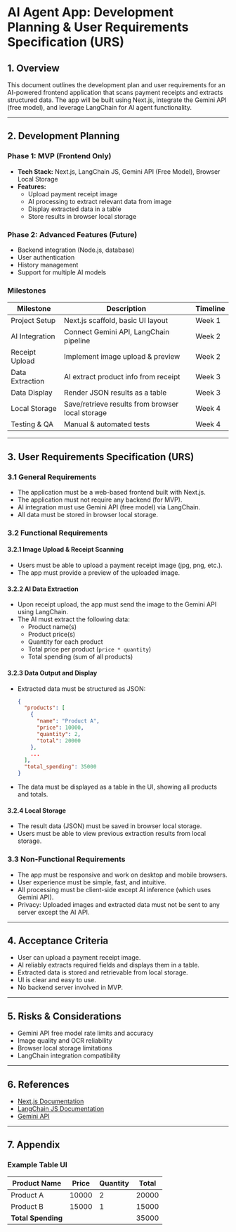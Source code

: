 # AI Agent App: Development Planning & User Requirements Specification (URS)

## 1. Overview
This document outlines the development plan and user requirements for an AI-powered frontend application that scans payment receipts and extracts structured data. The app will be built using Next.js, integrate the Gemini API (free model), and leverage LangChain for AI agent functionality.

---

## 2. Development Planning

### Phase 1: MVP (Frontend Only)
- **Tech Stack:** Next.js, LangChain JS, Gemini API (Free Model), Browser Local Storage
- **Features:**
  - Upload payment receipt image
  - AI processing to extract relevant data from image
  - Display extracted data in a table
  - Store results in browser local storage

### Phase 2: Advanced Features (Future)
- Backend integration (Node.js, database)
- User authentication
- History management
- Support for multiple AI models

### Milestones
| Milestone         | Description                                             | Timeline |
|-------------------|--------------------------------------------------------|----------|
| Project Setup     | Next.js scaffold, basic UI layout                      | Week 1   |
| AI Integration    | Connect Gemini API, LangChain pipeline                 | Week 2   |
| Receipt Upload    | Implement image upload & preview                       | Week 2   |
| Data Extraction   | AI extract product info from receipt                   | Week 3   |
| Data Display      | Render JSON results as a table                         | Week 3   |
| Local Storage     | Save/retrieve results from browser local storage       | Week 4   |
| Testing & QA      | Manual & automated tests                               | Week 4   |

---

## 3. User Requirements Specification (URS)

### 3.1 General Requirements
- The application must be a web-based frontend built with Next.js.
- The application must not require any backend (for MVP).
- AI integration must use Gemini API (free model) via LangChain.
- All data must be stored in browser local storage.

### 3.2 Functional Requirements

#### 3.2.1 Image Upload & Receipt Scanning
- Users must be able to upload a payment receipt image (jpg, png, etc.).
- The app must provide a preview of the uploaded image.

#### 3.2.2 AI Data Extraction
- Upon receipt upload, the app must send the image to the Gemini API using LangChain.
- The AI must extract the following data:
  - Product name(s)
  - Product price(s)
  - Quantity for each product
  - Total price per product (`price * quantity`)
  - Total spending (sum of all products)

#### 3.2.3 Data Output and Display
- Extracted data must be structured as JSON:
  ```json
  {
    "products": [
      {
        "name": "Product A",
        "price": 10000,
        "quantity": 2,
        "total": 20000
      },
      ...
    ],
    "total_spending": 35000
  }
  ```
- The data must be displayed as a table in the UI, showing all products and totals.

#### 3.2.4 Local Storage
- The result data (JSON) must be saved in browser local storage.
- Users must be able to view previous extraction results from local storage.

### 3.3 Non-Functional Requirements
- The app must be responsive and work on desktop and mobile browsers.
- User experience must be simple, fast, and intuitive.
- All processing must be client-side except AI inference (which uses Gemini API).
- Privacy: Uploaded images and extracted data must not be sent to any server except the AI API.

---

## 4. Acceptance Criteria

- User can upload a payment receipt image.
- AI reliably extracts required fields and displays them in a table.
- Extracted data is stored and retrievable from local storage.
- UI is clear and easy to use.
- No backend server involved in MVP.

---

## 5. Risks & Considerations

- Gemini API free model rate limits and accuracy
- Image quality and OCR reliability
- Browser local storage limitations
- LangChain integration compatibility

---

## 6. References

- [Next.js Documentation](https://nextjs.org/docs)
- [LangChain JS Documentation](https://js.langchain.com/)
- [Gemini API](https://ai.google.dev/)

---

## 7. Appendix

### Example Table UI

| Product Name | Price   | Quantity | Total   |
|--------------|---------|----------|---------|
| Product A    | 10000   | 2        | 20000   |
| Product B    | 15000   | 1        | 15000   |
| **Total Spending** |         |          | 35000   |
